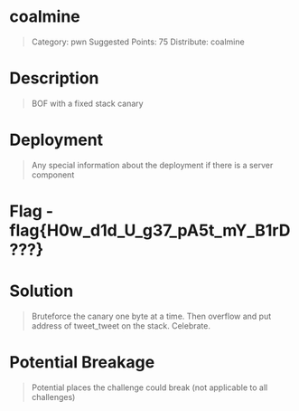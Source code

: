 # coalmine

> Category: pwn
> Suggested Points: 75
> Distribute: coalmine

# Description
> BOF with a fixed stack canary

<INSERT>

# Deployment
> Any special information about the deployment if there is a server component

<INSERT>

# Flag - flag{H0w_d1d_U_g37_pA5t_mY_B1rD???}

<INSERT>

# Solution
> Bruteforce the canary one byte at a time. Then overflow and put address of tweet_tweet on the stack. Celebrate.


# Potential Breakage
> Potential places the challenge could break (not applicable to all challenges)



